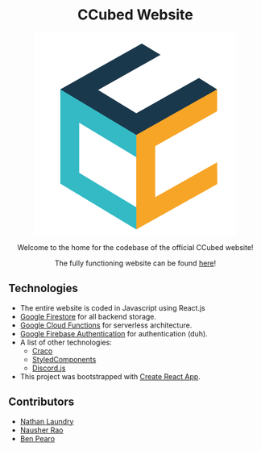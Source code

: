 <h1 align="center">CCubed Website</h1>
<p align="center">
  <img src="logo.png"/>
</p>
<p align="center">Welcome to the home for the codebase of the official CCubed website!</p>
<p align="center">The fully functioning website can be found <a href="https://ccubed.dev" target="_blank">here</a>!</p>

## Technologies
* The entire website is coded in Javascript using React.js 
* [Google Firestore](https://firebase.google.com/docs/firestore) for all backend storage.
* [Google Cloud Functions](https://cloud.google.com/functions) for serverless architecture.
* [Google Firebase Authentication](https://firebase.google.com/docs/auth) for authentication (duh).
* A list of other technologies:
  * [Craco](https://github.com/gsoft-inc/craco)
  * [StyledComponents](https://styled-components.com)
  * [Discord.js](https://discord.js.org) 
* This project was bootstrapped with [Create React App](https://github.com/facebook/create-react-app).

## Contributors
* [Nathan Laundry](https://github.com/NLaundry)
* [Nausher Rao](https://github.com/SherRao)
* [Ben Pearo](https://github.com/BenPearo)
